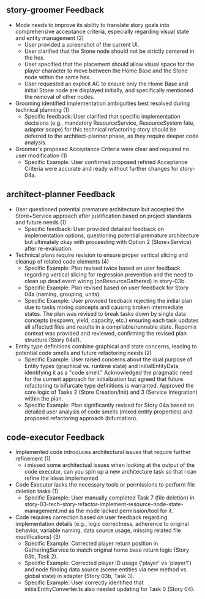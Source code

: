 ## story-groomer Feedback

*   Mode needs to improve its ability to translate story goals into comprehensive acceptance criteria, especially regarding visual state and entity management (2)
    *   User provided a screenshot of the current UI.
    *   User clarified that the Stone node should not be strictly centered in the hex.
    *   User specified that the placement should allow visual space for the player character to move between the Home Base and the Stone node within the same hex.
    *   User requested an explicit AC to ensure only the Home Base and initial Stone node are displayed initially, and specifically mentioned the removal of other nodes.
*   Grooming identified implementation ambiguities best resolved during technical planning (1)
    *   Specific feedback: User clarified that specific implementation decisions (e.g., mandatory ResourceService, ResourceSystem fate, adapter scope) for this technical refactoring story should be deferred to the architect-planner phase, as they require deeper code analysis.
*   Groomer's proposed Acceptance Criteria were clear and required no user modification (1)
    *   Specific Example: User confirmed proposed refined Acceptance Criteria were accurate and ready without further changes for story-04a.

## architect-planner Feedback

*   User questioned potential premature architecture but accepted the Store+Service approach after justification based on project standards and future needs (1)
    *   Specific feedback: User provided detailed feedback on implementation options, questioning potential premature architecture but ultimately okay with proceeding with Option 2 (Store+Service) after re-evaluation.
*   Technical plans require revision to ensure proper vertical slicing and cleanup of related code elements (4)
    *   Specific Example: Plan revised twice based on user feedback regarding vertical slicing for regression prevention and the need to clean up dead event wiring (onResourceGathered) in story-03b.
    *   Specific Example: Plan revised based on user feedback for Story 04a (naming, grouping, units).
    *   Specific Example: User provided feedback rejecting the initial plan due to tasks mixing concepts and causing broken intermediate states. The plan was revised to break tasks down by single data concepts (respawn, yield, capacity, etc.) ensuring each task updates all affected files and results in a compilable/runnable state. Repomix context was provided and reviewed, confirming the revised plan structure (Story 04a1).
*   Entity type definitions combine graphical and state concerns, leading to potential code smells and future refactoring needs (2)
    *   Specific Example: User raised concerns about the dual purpose of Entity types (graphical vs. runtime state) and initialEntityData, identifying it as a "code smell." Acknowledged the pragmatic need for the current approach for initialization but agreed that future refactoring to bifurcate type definitions is warranted. Approved the core logic of Tasks 2 (Store Creation/Init) and 3 (Service Integration) within the plan.
    *   Specific Example: Plan significantly revised for Story 04a based on detailed user analysis of code smells (mixed entity properties) and proposed refactoring approach (bifurcation).

## code-executor Feedback

*   Implemented code introduces architectural issues that require further refinement (1)
    *   i missed some architectual issues when looking at the output of the code executor, can you spin up a new architecture task so that i can refine the ideas implemented
*   Code Executor lacks the necessary tools or permissions to perform file deletion tasks (1)
    *   Specific Example: User manually completed Task 7 (file deletion) in story-03-tech-story-refactor-implement-resource-node-state-management.md as the mode lacked permission/tool for it.
*   Code requires correction based on user feedback regarding implementation details (e.g., logic correctness, adherence to original behavior, variable naming, data source usage, missing related file modifications) (3)
    *   Specific Example: Corrected player return position in GatheringService to match original home base return logic (Story 03b, Task 2).
    *   Specific Example: Corrected player ID usage ('player' vs 'player1') and node finding data source (scene entities via new method vs. global state) in adapter (Story 03b, Task 3).
    *   Specific Example: User correctly identified that initialEntityConverter.ts also needed updating for Task 0 (Story 04).
